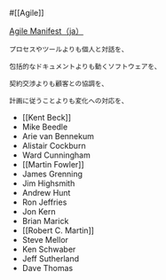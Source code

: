 #[[Agile]]

[Agile Manifest（ja）](https://agilemanifesto.org/iso/ja/manifesto.html)

```
プロセスやツールよりも個人と対話を、

包括的なドキュメントよりも動くソフトウェアを、

契約交渉よりも顧客との協調を、

計画に従うことよりも変化への対応を、
```

- [[Kent Beck]]
- Mike Beedle
- Arie van Bennekum
- Alistair Cockburn
- Ward Cunningham
- [[Martin Fowler]]
- James Grenning
- Jim Highsmith
- Andrew Hunt
- Ron Jeffries
- Jon Kern
- Brian Marick
- [[Robert C. Martin]]
- Steve Mellor
- Ken Schwaber
- Jeff Sutherland
- Dave Thomas

